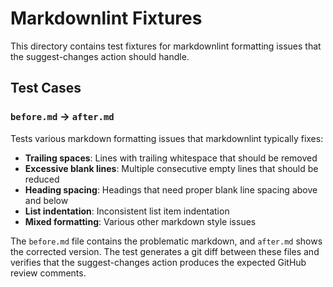 # Markdownlint Fixtures

This directory contains test fixtures for markdownlint formatting issues that the suggest-changes action should handle.

## Test Cases

### `before.md` → `after.md`

Tests various markdown formatting issues that markdownlint typically fixes:

- **Trailing spaces**: Lines with trailing whitespace that should be removed
- **Excessive blank lines**: Multiple consecutive empty lines that should be reduced
- **Heading spacing**: Headings that need proper blank line spacing above and below
- **List indentation**: Inconsistent list item indentation
- **Mixed formatting**: Various other markdown style issues

The `before.md` file contains the problematic markdown, and `after.md` shows the corrected version. The test generates a git diff between these files and verifies that the suggest-changes action produces the expected GitHub review comments.
